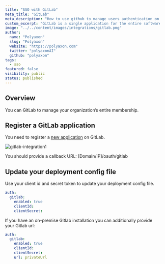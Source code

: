 ```yaml
---
title: "SSO with GitLab"
meta_title: "GitLab"
meta_description: "How to use github to manage users authentication on Polyaxon. You can easily integrate github to manage users authentication on Polyaxon."
custom_excerpt: "GitLab is a single application for the entire software development lifecycle. From project planning and source code management to CI/CD, monitoring, and security."
image: "../../content/images/integrations/gitlab.png"
author:
  name: "Polyaxon"
  slug: "Polyaxon"
  website: "https://polyaxon.com"
  twitter: "polyaxonAI"
  github: "polyaxon"
tags: 
  - sso
featured: false
visibility: public
status: published
---
```


## Overview

You can GitLab to manage your organization’s entire membership.

## Register a GitLab application

You need to register a [new application](https://docs.gitlab.com/ce/integration/oauth_provider.html) on GitLab.

![gitlab-integration1](../../content/images/integrations/sso/gitlab.png)

You should provide a callback URL: [Domain/IP]/oauth/gitlab

## Update your deployment config file

Use your client id and secret token to update your deployment config file.

```yaml
auth:
  gitlab:
    enabled: true
    clientId:
    clientSecret:
```

If you have an on-premise Gitlab installation you can additionally provide your Gitlab url:

```yaml
auth:
  gitlab:
    enabled: true
    clientId:
    clientSecret:
    url: privateUrl
```
